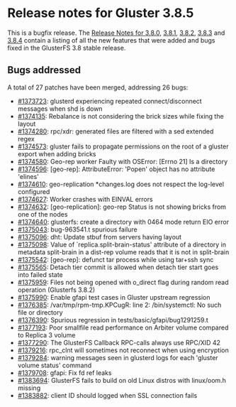 # Release notes for Gluster 3.8.5

This is a bugfix release. The [Release Notes for 3.8.0](3.8.0.md),
[3.8.1](3.8.1.md), [3.8.2](3.8.2.md), [3.8.3](3.8.3.md) and [3.8.4](3.8.4.md)
contain a listing of all the new features that were added and bugs fixed in the
GlusterFS 3.8 stable release.

## Bugs addressed

A total of 27 patches have been merged, addressing 26 bugs:

- [#1373723](https://bugzilla.redhat.com/1373723): glusterd experiencing repeated connect/disconnect messages when shd is down
- [#1374135](https://bugzilla.redhat.com/1374135): Rebalance is not considering the brick sizes while fixing the layout
- [#1374280](https://bugzilla.redhat.com/1374280): rpc/xdr: generated files are filtered with a sed extended regex
- [#1374573](https://bugzilla.redhat.com/1374573): gluster fails to propagate permissions on the root of a gluster export when adding bricks
- [#1374580](https://bugzilla.redhat.com/1374580): Geo-rep worker Faulty with OSError: [Errno 21] Is a directory
- [#1374596](https://bugzilla.redhat.com/1374596): [geo-rep]: AttributeError: 'Popen' object has no attribute 'elines'
- [#1374610](https://bugzilla.redhat.com/1374610): geo-replication *changes.log does not respect the log-level configured
- [#1374627](https://bugzilla.redhat.com/1374627): Worker crashes with EINVAL errors
- [#1374632](https://bugzilla.redhat.com/1374632): [geo-replication]: geo-rep Status is not showing bricks from one of the nodes
- [#1374640](https://bugzilla.redhat.com/1374640): glusterfs: create a directory with 0464 mode return EIO error
- [#1375043](https://bugzilla.redhat.com/1375043): bug-963541.t spurious failure
- [#1375096](https://bugzilla.redhat.com/1375096): dht: Update stbuf from servers having layout
- [#1375098](https://bugzilla.redhat.com/1375098): Value of `replica.split-brain-status' attribute of a directory in metadata split-brain in a dist-rep volume reads that it is not in split-brain
- [#1375542](https://bugzilla.redhat.com/1375542): [geo-rep]: defunct tar process while using tar+ssh sync
- [#1375565](https://bugzilla.redhat.com/1375565): Detach tier commit is allowed when detach tier start goes into failed state
- [#1375959](https://bugzilla.redhat.com/1375959): Files not being opened with o_direct flag during random read operation (Glusterfs 3.8.2)
- [#1375990](https://bugzilla.redhat.com/1375990): Enable gfapi test cases in Gluster upstream regression
- [#1376385](https://bugzilla.redhat.com/1376385): /var/tmp/rpm-tmp.KPCugR: line 2: /bin/systemctl: No such file or directory
- [#1376390](https://bugzilla.redhat.com/1376390): Spurious regression in tests/basic/gfapi/bug1291259.t
- [#1377193](https://bugzilla.redhat.com/1377193): Poor smallfile read performance on Arbiter volume compared to Replica 3 volume
- [#1377290](https://bugzilla.redhat.com/1377290): The GlusterFS Callback RPC-calls always use RPC/XID 42
- [#1379216](https://bugzilla.redhat.com/1379216): rpc_clnt will sometimes not reconnect when using encryption
- [#1379284](https://bugzilla.redhat.com/1379284): warning messages seen in glusterd logs for each 'gluster volume status' command
- [#1379708](https://bugzilla.redhat.com/1379708): gfapi: Fix fd ref leaks
- [#1383694](https://bugzilla.redhat.com/1383694): GlusterFS fails to build on old Linux distros with linux/oom.h missing
- [#1383882](https://bugzilla.redhat.com/1383882): client ID should logged when SSL connection fails
